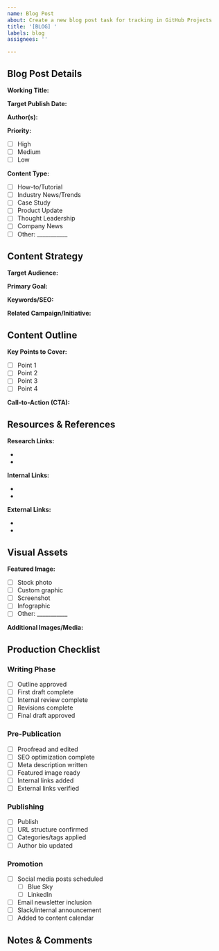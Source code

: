 ```yaml
---
name: Blog Post
about: Create a new blog post task for tracking in GitHub Projects
title: '[BLOG] '
labels: blog
assignees: ''

---
```


## Blog Post Details

**Working Title:** 
<!-- Enter the proposed title of the blog post -->

**Target Publish Date:** 
<!-- YYYY-MM-DD -->

**Author(s):** 
<!-- @mention GitHub usernames -->

**Priority:** 
- [ ] High
- [ ] Medium  
- [ ] Low

**Content Type:**
- [ ] How-to/Tutorial
- [ ] Industry News/Trends
- [ ] Case Study
- [ ] Product Update
- [ ] Thought Leadership
- [ ] Company News
- [ ] Other: ___________

## Content Strategy

**Target Audience:**
<!-- Describe the primary audience for this post -->

**Primary Goal:**
<!-- What's the main objective? (e.g., drive traffic, generate leads, educate, brand awareness) -->

**Keywords/SEO:**
<!-- List target keywords for SEO -->

**Related Campaign/Initiative:**
<!-- Link to any related marketing campaigns or business initiatives -->

## Content Outline

**Key Points to Cover:**
- [ ] Point 1
- [ ] Point 2
- [ ] Point 3
- [ ] Point 4

**Call-to-Action (CTA):**
<!-- What action should readers take after reading? -->

## Resources & References

**Research Links:**
<!-- Add any reference materials, sources, or inspiration -->
- 
- 

**Internal Links:**
<!-- List any existing blog posts or pages to link to -->
- 
- 

**External Links:**
<!-- List any external sources to reference or link to -->
- 
- 

## Visual Assets

**Featured Image:**
- [ ] Stock photo
- [ ] Custom graphic
- [ ] Screenshot
- [ ] Infographic
- [ ] Other: ___________

**Additional Images/Media:**
<!-- Describe any other visual elements needed -->

## Production Checklist

### Writing Phase
- [ ] Outline approved
- [ ] First draft complete
- [ ] Internal review complete
- [ ] Revisions complete
- [ ] Final draft approved

### Pre-Publication
- [ ] Proofread and edited
- [ ] SEO optimization complete
- [ ] Meta description written
- [ ] Featured image ready
- [ ] Internal links added
- [ ] External links verified

### Publishing
- [ ] Publish
- [ ] URL structure confirmed
- [ ] Categories/tags applied
- [ ] Author bio updated

### Promotion
- [ ] Social media posts scheduled
  - [ ] Blue Sky
  - [ ] LinkedIn
- [ ] Email newsletter inclusion
- [ ] Slack/internal announcement
- [ ] Added to content calendar

## Notes & Comments

<!-- Any additional context, special requirements, or notes for the team -->

